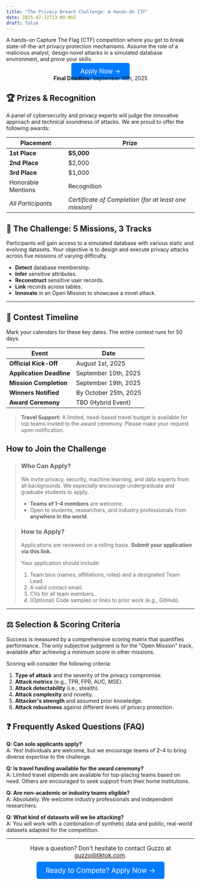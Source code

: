 ```yaml
---
title: "The Privacy Breach Challenge: A Hands-On CTF"
date: 2025-07-22T23:00:00Z
draft: false
---
```


<!-- A short, exciting summary to hook the reader -->
A hands-on Capture The Flag (CTF) competition where you get to break state-of-the-art privacy protection mechanisms. Assume the role of a malicious analyst, design novel attacks in a simulated database environment, and prove your skills.

<!-- 
  A prominent Call-to-Action (CTA) button. 
  NOTE: The class="button" assumes your site has a CSS style for buttons. 
  If it doesn't work, it will still be a functional link.
-->
<p style="text-align: center;">
  <a href="YOUR_APPLICATION_LINK_HERE" class="button" style="font-size: 1.2em; padding: 12px 24px; background-color: #007bff; color: white; text-decoration: none; border-radius: 5px;">Apply Now &rarr;</a>
  <br><strong>Final Deadline:</strong> September 10th, 2025
</p>


## 🏆 Prizes & Recognition

A panel of cybersecurity and privacy experts will judge the innovative approach and technical soundness of attacks. We are proud to offer the following awards:

| Placement         | Prize      |
|-------------------|------------|
| **1st Place**     | **$5,000** |
| **2nd Place**     | $2,000     |
| **3rd Place**     | $1,000     |
| Honorable Mentions| Recognition|
| *All Participants*| *Certificate of Completion (for at least one mission)* |


## 🎯 The Challenge: 5 Missions, 3 Tracks

Participants will gain access to a simulated database with various static and evolving datasets. Your objective is to design and execute privacy attacks across five missions of varying difficulty.

- **Detect** database membership.
- **Infer** sensitive attributes.
- **Reconstruct** sensitive user records.
- **Link** records across tables.
- **Innovate** in an Open Mission to showcase a novel attack.

---

## 📅 Contest Timeline

Mark your calendars for these key dates. The entire contest runs for 50 days.

| Event                     | Date                       |
|---------------------------|----------------------------|
| **Official Kick-Off**     | August 1st, 2025           |
| **Application Deadline**  | September 10th, 2025       |
| **Mission Completion**    | September 19th, 2025       |
| **Winners Notified**      | By October 25th, 2025      |
| **Award Ceremony**        | TBD (Hybrid Event)         |

> **Travel Support:** A limited, need-based travel budget is available for top teams invited to the award ceremony. Please make your request upon notification.

## How to Join the Challenge

> ### Who Can Apply?
> We invite privacy, security, machine learning, and data experts from all backgrounds. We especially encourage undergraduate and graduate students to apply.
> - **Teams of 1–4 members** are welcome.
> - Open to students, researchers, and industry professionals from **anywhere in the world**.

> ### How to Apply?
> Applications are reviewed on a rolling basis. **Submit your application via this link.**
>
> Your application should include:
> 1.  Team bios (names, affiliations, roles) and a designated Team Lead.
> 2.  A valid contact email.
> 3.  CVs for all team members.
> 4.  (Optional) Code samples or links to prior work (e.g., GitHub).

---

## ⚖️ Selection & Scoring Criteria

Success is measured by a comprehensive scoring matrix that quantifies performance. The only subjective judgment is for the "Open Mission" track, available after achieving a minimum score in other missions.

Scoring will consider the following criteria:
1.  **Type of attack** and the severity of the privacy compromise.
2.  **Attack metrics** (e.g., TPR, FPR, AUC, MSE).
3.  **Attack detectability** (i.e., stealth).
4.  **Attack complexity** and novelty.
5.  **Attacker's strength** and assumed prior knowledge.
6.  **Attack robustness** against different levels of privacy protection.

## ❓ Frequently Asked Questions (FAQ)

**Q: Can solo applicants apply?**
<br>A: Yes! Individuals are welcome, but we encourage teams of 2–4 to bring diverse expertise to the challenge.

**Q: Is travel funding available for the award ceremony?**
<br>A: Limited travel stipends are available for top-placing teams based on need. Others are encouraged to seek support from their home institutions.

**Q: Are non-academic or industry teams eligible?**
<br>A: Absolutely. We welcome industry professionals and independent researchers.

**Q: What kind of datasets will we be attacking?**
<br>A: You will work with a combination of synthetic data and public, real-world datasets adapted for the competition.

---

<p style="text-align: center; font-size: 1.1em;">
  Have a question? Don't hesitate to contact Guzzo at <a href="mailto:guzzo@tiktok.com">guzzo@tiktok.com</a>.
  <br><br>
  <a href="YOUR_APPLICATION_LINK_HERE" class="button" style="font-size: 1.2em; padding: 12px 24px; background-color: #007bff; color: white; text-decoration: none; border-radius: 5px;">Ready to Compete? Apply Now &rarr;</a>
</p>
